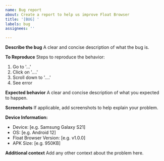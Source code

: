 ```yaml
---
name: Bug report
about: Create a report to help us improve Float Browser
title: '[BUG] '
labels: bug
assignees: ''

---
```


**Describe the bug**
A clear and concise description of what the bug is.

**To Reproduce**
Steps to reproduce the behavior:
1. Go to '...'
2. Click on '....'
3. Scroll down to '....'
4. See error

**Expected behavior**
A clear and concise description of what you expected to happen.

**Screenshots**
If applicable, add screenshots to help explain your problem.

**Device Information:**
 - Device: [e.g. Samsung Galaxy S21]
 - OS: [e.g. Android 12]
 - Float Browser Version: [e.g. v1.0.0]
 - APK Size: [e.g. 950KB]

**Additional context**
Add any other context about the problem here.
